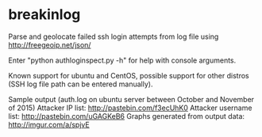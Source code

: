 # breakinlog
Parse and geolocate failed ssh login attempts from log file using http://freegeoip.net/json/

Enter "python authloginspect.py -h" for help with console arguments.

Known support for ubuntu and CentOS, possible support for other distros (SSH log file path can be entered manually).


Sample output (auth.log on ubuntu server between October and November of 2015)
  Attacker IP list: http://pastebin.com/f3ecUhK0
  Attacker username list: http://pastebin.com/uGAGKeB6
  Graphs generated from output data: http://imgur.com/a/spjvE
